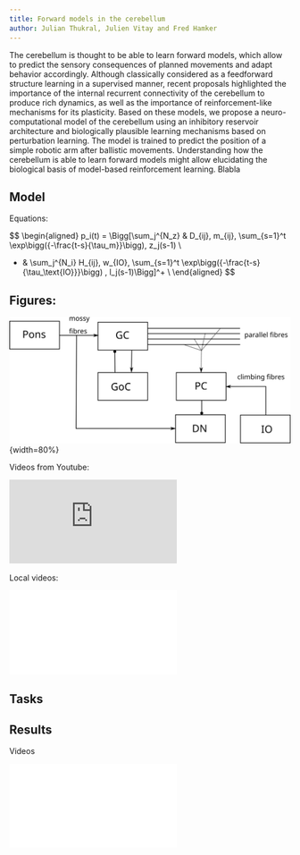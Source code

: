 ```yaml
---
title: Forward models in the cerebellum
author: Julian Thukral, Julien Vitay and Fred Hamker
---
```


The cerebellum is thought to be able to learn forward models, which allow to predict the sensory consequences of planned movements and adapt behavior accordingly. Although classically considered as a feedforward structure learning in a  supervised manner, recent proposals highlighted the importance of the internal recurrent connectivity of the cerebellum to produce rich dynamics, as well as the importance of reinforcement-like mechanisms for its plasticity. Based on these models, we propose a neuro-computational model of the cerebellum using an inhibitory reservoir architecture and biologically plausible learning mechanisms based on perturbation learning. The model is trained to predict the position of a simple robotic arm after ballistic movements. Understanding how the cerebellum is able to learn forward models might allow elucidating the biological basis of model-based reinforcement learning.
Blabla

## Model

Equations:

$$
\begin{aligned}
p_i(t) = \Bigg[\sum_j^{N_z} & D_{ij}\, m_{ij}\, \sum_{s=1}^t \exp\bigg({-\frac{t-s}{\tau_m}}\bigg)\, z_j(s-1) \\
+ & \sum_j^{N_i} H_{ij}\, w_{IO}\, \sum_{s=1}^t \exp\bigg({-\frac{t-s}{\tau_\text{IO}}}\bigg) \, l_j(s-1)\Bigg]^+ \\
\end{aligned}
$$

## Figures:

![**Figure 1:** Structure of the model.](img/model.svg){width=80%}

Videos from Youtube:

<div class='embed-container'><iframe src='https://www.youtube.com/embed/qhUvQiKec2U' frameborder='0' allowfullscreen></iframe></div>

Local videos:

<div class='embed-container'><iframe src='./videos/cover.mp4' frameborder='0' allowfullscreen></iframe></div>

## Tasks

## Results
 Videos

<div class='embed-container'><iframe src='./videos/training_circle_20-99999.mp4' frameborder='0' allowfullscreen></iframe></div>